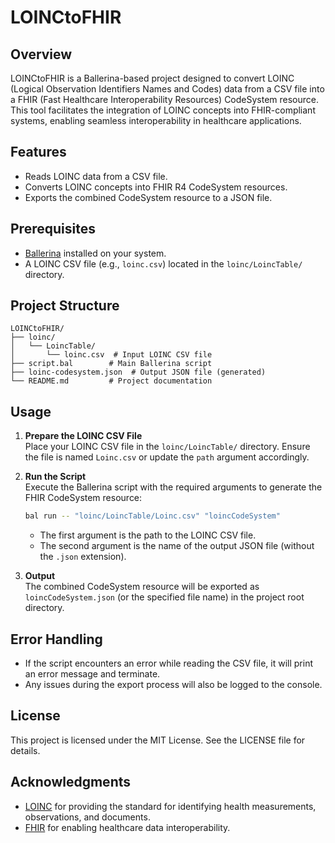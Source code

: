 # LOINCtoFHIR

## Overview

LOINCtoFHIR is a Ballerina-based project designed to convert LOINC (Logical Observation Identifiers Names and Codes) data from a CSV file into a FHIR (Fast Healthcare Interoperability Resources) CodeSystem resource. This tool facilitates the integration of LOINC concepts into FHIR-compliant systems, enabling seamless interoperability in healthcare applications.

## Features

- Reads LOINC data from a CSV file.
- Converts LOINC concepts into FHIR R4 CodeSystem resources.
- Exports the combined CodeSystem resource to a JSON file.

## Prerequisites

- [Ballerina](https://ballerina.io/) installed on your system.
- A LOINC CSV file (e.g., `loinc.csv`) located in the `loinc/LoincTable/` directory.

## Project Structure

``` structure
LOINCtoFHIR/
├── loinc/
│   └── LoincTable/
│       └── loinc.csv  # Input LOINC CSV file
├── script.bal        # Main Ballerina script
├── loinc-codesystem.json  # Output JSON file (generated)
└── README.md         # Project documentation
```

## Usage

1. **Prepare the LOINC CSV File**  
   Place your LOINC CSV file in the `loinc/LoincTable/` directory. Ensure the file is named `Loinc.csv` or update the `path` argument accordingly.

2. **Run the Script**  
   Execute the Ballerina script with the required arguments to generate the FHIR CodeSystem resource:

   ```bash
   bal run -- "loinc/LoincTable/Loinc.csv" "loincCodeSystem"
   ```

   - The first argument is the path to the LOINC CSV file.
   - The second argument is the name of the output JSON file (without the `.json` extension).

3. **Output**  
   The combined CodeSystem resource will be exported as `loincCodeSystem.json` (or the specified file name) in the project root directory.

## Error Handling

- If the script encounters an error while reading the CSV file, it will print an error message and terminate.
- Any issues during the export process will also be logged to the console.

## License

This project is licensed under the MIT License. See the LICENSE file for details.

## Acknowledgments

- [LOINC](https://loinc.org/) for providing the standard for identifying health measurements, observations, and documents.
- [FHIR](https://www.hl7.org/fhir/) for enabling healthcare data interoperability.
